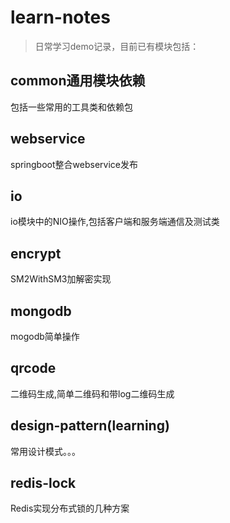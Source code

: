 # learn-notes
> 日常学习demo记录，目前已有模块包括：


## common通用模块依赖
  包括一些常用的工具类和依赖包
## webservice
  springboot整合webservice发布
## io
  io模块中的NIO操作,包括客户端和服务端通信及测试类
## encrypt
  SM2WithSM3加解密实现
## mongodb
  mogodb简单操作
## qrcode
  二维码生成,简单二维码和带log二维码生成
## design-pattern(learning)
  常用设计模式。。。
## redis-lock
  Redis实现分布式锁的几种方案
